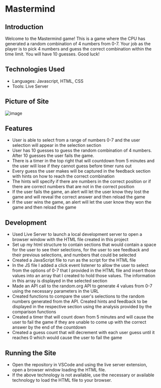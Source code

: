 # Mastermind

## Introduction
Welcome to the Mastermind game! This is a game where the CPU has generated a random combination of 4 numbers from 0-7. Your job as the player is to pick 4 numbers and guess the correct combination within the time limit. You will have 10 guesses. Good luck!

## Technologies Used
- Languages: Javascript, HTML, CSS
- Tools: Live Server

## Picture of Site
![image](https://user-images.githubusercontent.com/99838762/211006294-72b12938-5633-47e8-8266-0ca4e2db751f.png)

## Features
- User is able to select from a range of numbers 0-7 and the user selection will appear in the selection section
- User has 10 guesses to guess the random combination of 4 numbers. After 10 guesses the user fails the game.
- There is a timer in the top right that will countdown from 5 minutes and the user will lose if they cannot guess before timer runs out
- Every guess the user makes will be captured in the feedback section with hints on how to reach the correct combination
- The hints will specify if there are numbers in the correct position or if there are correct numbers that are not in the correct position
- If the user fails the game, an alert will let the user know they lost the game and will reveal the correct answer and then reload the game
- If the user wins the game, an alert will let the user know they won the game and then reload the game

## Development
- Used Live Server to launch a local development server to open a browser window with the HTML file created in this project
- Set up my html structure to contain sections that would contain a space for the user to see their selections, for the user to see feedback and their previous selections, and numbers that could be selected
- Created a JavaScript file to run as the script for the HTML file
- In the JS file I added a click event listener to allow the user to select from the options of 0-7 that I provided in the HTML file and insert those values into an array that I created to hold those values. The information in this array is displayed in the selected section
- Made an API call to the random.org API to generate 4 values from 0-7 using the necessary parameters in the URL
- Created functions to compare the user's selections to the random numbers generated from the API. Created hints and feedback to be displayed in the respective section using the analysis provided by the comparison functions
- Created a timer that will count down from 5 minutes and will cause the user to fail the game if they are unable to come up with the correct answer by the end of the countdown
- Created a guess count that will decrement with each user guess until it reaches 0 which would cause the user to fail the game

## Running the Site
- Open the repository in VSCode and using the live server extension, open a browser window loading the HTML file.
- If the above technology is not available, use the necessary or available technology to load the HTML file to your browser.
